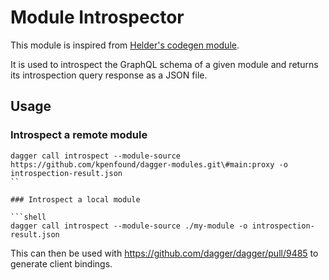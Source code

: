 # Module Introspector

This module is inspired from [Helder's codegen module](https://daggerverse.dev/mod/github.com/helderco/daggerverse/codegen).

It is used to introspect the GraphQL schema of a given module and returns its introspection query response as a JSON file.

## Usage

### Introspect a remote module

```shell
dagger call introspect --module-source https://github.com/kpenfound/dagger-modules.git\#main:proxy -o introspection-result.json
``

### Introspect a local module

```shell
dagger call introspect --module-source ./my-module -o introspection-result.json
```

This can then be used with https://github.com/dagger/dagger/pull/9485 to generate client bindings.